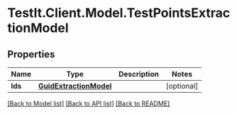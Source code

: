 # TestIt.Client.Model.TestPointsExtractionModel

## Properties

Name | Type | Description | Notes
------------ | ------------- | ------------- | -------------
**Ids** | [**GuidExtractionModel**](GuidExtractionModel.md) |  | [optional] 

[[Back to Model list]](../README.md#documentation-for-models) [[Back to API list]](../README.md#documentation-for-api-endpoints) [[Back to README]](../README.md)

